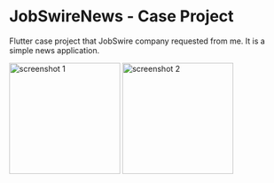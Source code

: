 # JobSwireNews - Case Project

Flutter case project that JobSwire company requested from me. It is a simple news application.

<img src="https://raw.githubusercontent.com/ZeploiT/jobswire_case_project/main/ss1.png" alt="screenshot 1" width="200"/> <img src="https://raw.githubusercontent.com/ZeploiT/jobswire_case_project/main/ss2.png" alt="screenshot 2" width="200"/>


